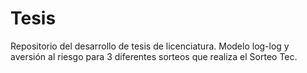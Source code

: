 # Tesis
Repositorio del desarrollo de tesis de licenciatura. Modelo log-log y aversión al riesgo para 3 diferentes sorteos que realiza el Sorteo Tec.
